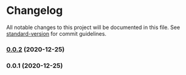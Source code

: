 # Changelog

All notable changes to this project will be documented in this file. See [standard-version](https://github.com/conventional-changelog/standard-version) for commit guidelines.

### [0.0.2](https://github.com/natoehv/nuxt-podium-module/compare/v0.0.1...v0.0.2) (2020-12-25)

### 0.0.1 (2020-12-25)
